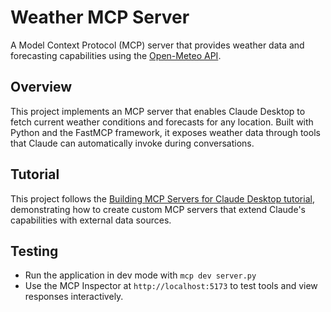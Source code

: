 # Weather MCP Server

A Model Context Protocol (MCP) server that provides weather data and forecasting capabilities using the [Open-Meteo API](https://open-meteo.com/en/docs).

## Overview

This project implements an MCP server that enables Claude Desktop to fetch current weather conditions and forecasts for any location. Built with Python and the FastMCP framework, it exposes weather data through tools that Claude can automatically invoke during conversations.

## Tutorial

This project follows the [Building MCP Servers for Claude Desktop tutorial](https://www.linkedin.com/learning/model-context-protocol-mcp-hands-on-with-agentic-ai/), demonstrating how to create custom MCP servers that extend Claude's capabilities with external data sources.

## Testing

- Run the application in dev mode with `mcp dev server.py`
- Use the MCP Inspector at `http://localhost:5173` to test tools and view responses interactively.